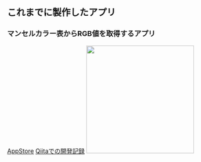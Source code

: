 ## これまでに製作したアプリ
### マンセルカラー表からRGB値を取得するアプリ

[AppStore](https://apps.apple.com/jp/app/%E8%89%B2%E6%A4%9C%E7%B4%A2/id1516435071)
[Qiitaでの開発記録](https://qiita.com/Hyperbolic_____/items/8e8057398bddf8ac078e)
<img width="250" src="https://qiita-image-store.s3.ap-northeast-1.amazonaws.com/0/549093/3420eafa-0128-0b50-590b-6ee23eb772ea.png">
